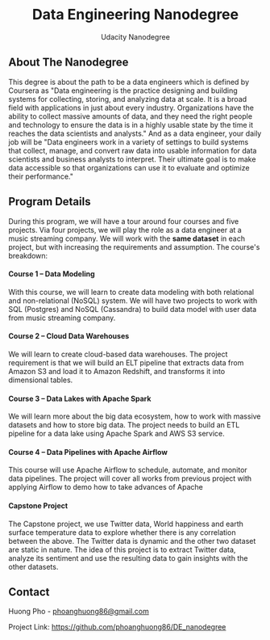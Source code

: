 
 
 <br />
 <h1 align="center">Data Engineering Nanodegree</h1>
 <p align="center">  Udacity Nanodegree
  
## About The Nanodegree

This degree is about the path to be a data engineers which is defined by Coursera as "Data engineering is the practice designing and building systems for collecting, storing, and analyzing data at scale. It is a broad field with applications in just about every industry. Organizations have the ability to collect massive amounts of data, and they need the right people and technology to ensure the data is in a highly usable state by the time it reaches the data scientists and analysts." 
And as a data engineer, your daily job will be "Data engineers work in a variety of settings to build systems that collect, manage, and convert raw data into usable information for data scientists and business analysts to interpret. Their ultimate goal is to make data accessible so that organizations can use it to evaluate and optimize their performance."

## **Program Details**

During this program,  we will have a tour around four courses and five projects. Via four projects,  we will play the role as a data engineer at a music streaming company. We will work with the **same dataset** in each project, but with increasing the requirements and assumption. The course's breakdown:

#### **Course 1 – Data Modeling**
With this course, we will learn to create data modeling with both relational and non-relational (NoSQL) system. 
We will have two projects to work with SQL (Postgres) and NoSQL (Cassandra) to build data model with user data from music streaming company.

#### **Course 2 – Cloud Data Warehouses**

We will learn to create cloud-based data warehouses. 
The project requirement is that we will build an ELT pipeline that extracts data from Amazon S3 and  load it to Amazon Redshift, and transforms it into dimensional tables.

#### **Course 3 – Data Lakes with Apache Spark**

We will learn more about the big data ecosystem, how to work with massive datasets and how to store big data.
The project needs to build an ETL pipeline for a data lake using Apache Spark and AWS S3 service.

#### **Course 4 – Data Pipelines with Apache Airflow**

This course will use Apache Airflow to schedule, automate, and monitor data pipelines.
The project will cover all works from previous project with applying Airflow to demo how to take advances of Apache

#### **Capstone Project**

The Capstone project, we use Twitter data, World happiness and earth surface temperature data to explore whether there is any correlation between the above. 
The Twitter data is dynamic and the other two dataset are static in nature. The idea of this project is to extract Twitter data, analyze  its sentiment and use the resulting data to gain insights with the other datasets.

## Contact

Huong Pho - phoanghuong86@gmail.com

Project Link: https://github.com/phoanghuong86/DE_nanodegree


